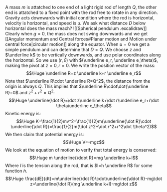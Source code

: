 A mass $m$ is attatched to one end of a light rigid rod of length $Q$, the other end is attatched to a fixed point with the rod free to rotate in any direction. Gravity acts downwards with initial condition where the rod is horizontal, velocity is horizontal, and speed is $u$. We ask what distance $D$ below horizontal does the mass reach?
![[Spherical pendulum .excalidraw]]
Clearly when $g=0$, the mass does not swing downwards and we get [[Angular momentum and Central forces#Planar motion and Motion under central force|circular motion]] along the equator. When $u=0$ we get a simple pendulum and can determine that $D=Q$. We choose $z$ and $\underline k$ to be vertically downwards, and use polar coordinates along the horizontal. So we use $(r,\theta)$ with $(\underline e_r, \underline e_\theta)$, making the pivot at $z=0,r=0$. We write the position vector of the mass:$$\Huge \underline R=z \underline k+r \underline e_r$$Note that $\underline R\cdot \underline R=Q^2$, the distance from the origin is always $Q$. This implies that $\underline R\cdot\dot{\underline R}=0$ and $z^2+r^2=Q^2$:$$\Huge \underline{\dot R}=\dot z\underline k+\dot r\underline e_r+r\dot \theta\underline e_\theta$$Kinetic energy is:$$\Huge K=\frac{1}{2}mv^2=\frac{1}{2}m(\underline{\dot R}\cdot \underline{\dot R})=\frac{1}{2}m(\dot z^2+\dot r^2+r^2\dot \theta^2)$$We then claim that potential energy is:$$\Huge V=-mgz$$We look at the equation of motion to verify that total energy is conserved:$$\Huge m \underline{\ddot R}=mg \underline k+I$$Where $I$ is the tension along the rod, that is $I=h \underline R$ for some function $h$.$$\Huge \frac{dE}{dt}=m\underline{\dot R}\cdot\underline{\ddot R}-mg\dot z=\underline{\dot R}(mg \underline k+I)-mg\dot z$$